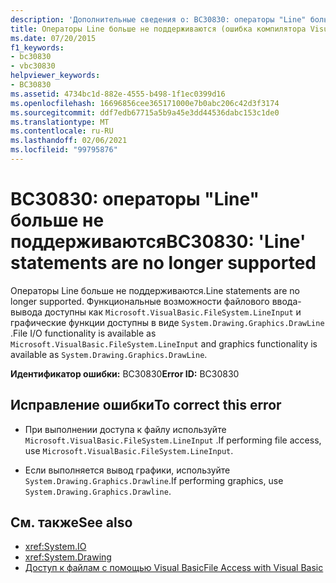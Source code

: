 ```yaml
---
description: 'Дополнительные сведения о: BC30830: операторы "Line" больше не поддерживаются'
title: Операторы Line больше не поддерживаются (ошибка компилятора Visual Basic)
ms.date: 07/20/2015
f1_keywords:
- bc30830
- vbc30830
helpviewer_keywords:
- BC30830
ms.assetid: 4734bc1d-882e-4555-b498-1f1ec0399d16
ms.openlocfilehash: 16696856cee365171000e7b0abc206c42d3f3174
ms.sourcegitcommit: ddf7edb67715a5b9a45e3dd44536dabc153c1de0
ms.translationtype: MT
ms.contentlocale: ru-RU
ms.lasthandoff: 02/06/2021
ms.locfileid: "99795876"
---
```

# <a name="bc30830-line-statements-are-no-longer-supported"></a><span data-ttu-id="12372-103">BC30830: операторы "Line" больше не поддерживаются</span><span class="sxs-lookup"><span data-stu-id="12372-103">BC30830: 'Line' statements are no longer supported</span></span>

<span data-ttu-id="12372-104">Операторы Line больше не поддерживаются.</span><span class="sxs-lookup"><span data-stu-id="12372-104">Line statements are no longer supported.</span></span> <span data-ttu-id="12372-105">Функциональные возможности файлового ввода-вывода доступны как `Microsoft.VisualBasic.FileSystem.LineInput` и графические функции доступны в виде `System.Drawing.Graphics.DrawLine` .</span><span class="sxs-lookup"><span data-stu-id="12372-105">File I/O functionality is available as `Microsoft.VisualBasic.FileSystem.LineInput` and graphics functionality is available as `System.Drawing.Graphics.DrawLine`.</span></span>

 <span data-ttu-id="12372-106">**Идентификатор ошибки:** BC30830</span><span class="sxs-lookup"><span data-stu-id="12372-106">**Error ID:** BC30830</span></span>

## <a name="to-correct-this-error"></a><span data-ttu-id="12372-107">Исправление ошибки</span><span class="sxs-lookup"><span data-stu-id="12372-107">To correct this error</span></span>

- <span data-ttu-id="12372-108">При выполнении доступа к файлу используйте `Microsoft.VisualBasic.FileSystem.LineInput` .</span><span class="sxs-lookup"><span data-stu-id="12372-108">If performing file access, use `Microsoft.VisualBasic.FileSystem.LineInput`.</span></span>

- <span data-ttu-id="12372-109">Если выполняется вывод графики, используйте `System.Drawing.Graphics.Drawline`.</span><span class="sxs-lookup"><span data-stu-id="12372-109">If performing graphics, use `System.Drawing.Graphics.Drawline`.</span></span>

## <a name="see-also"></a><span data-ttu-id="12372-110">См. также</span><span class="sxs-lookup"><span data-stu-id="12372-110">See also</span></span>

- <xref:System.IO>
- <xref:System.Drawing>
- [<span data-ttu-id="12372-111">Доступ к файлам с помощью Visual Basic</span><span class="sxs-lookup"><span data-stu-id="12372-111">File Access with Visual Basic</span></span>](../../developing-apps/programming/drives-directories-files/file-access.md)
